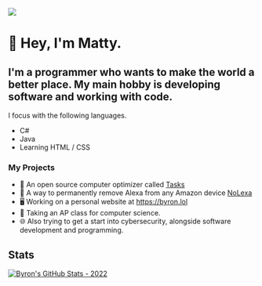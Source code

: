 ![](https://komarev.com/ghpvc/?username=byronbytes)

# 👋 Hey, I'm Matty. 
## I'm a programmer who wants to make the world a better place. My main hobby is developing software and working with code.


I focus with the following languages.

- C#
- Java
- Learning HTML / CSS

### My Projects
- 🧹 An open source computer optimizer called [Tasks](https://github.com/LiteTools/Tasks)
- 🚫 A way to permanently remove Alexa from any Amazon device [NoLexa](https://github.com/byronbytes/NoLexa)
- 🖥 Working on a personal website at https://byron.lol
- 🏫 Taking an AP class for computer science.
- 🌐 Also trying to get a start into cybersecurity, alongside software development and programming.


## Stats
[![Byron's GitHub Stats - 2022](https://github-readme-stats-one-bice.vercel.app/api?username=byronbytes&include_all_commits=true&count_private=true&role=OWNER,ORGANIZATION_MEMBER,COLLABORATOR&theme=aura)](https://github.com/anuraghazra/github-readme-stats)


